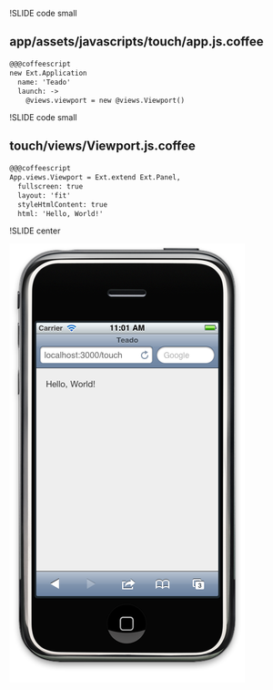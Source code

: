 !SLIDE code small

## app/assets/javascripts/touch/app.js.coffee

    @@@coffeescript
    new Ext.Application
      name: 'Teado'
      launch: ->
        @views.viewport = new @views.Viewport()

!SLIDE code small

## touch/views/Viewport.js.coffee

    @@@coffeescript
    App.views.Viewport = Ext.extend Ext.Panel,
      fullscreen: true
      layout: 'fit'
      styleHtmlContent: true
      html: 'Hello, World!'

!SLIDE center

![](../images/touch-hello-world.png)
